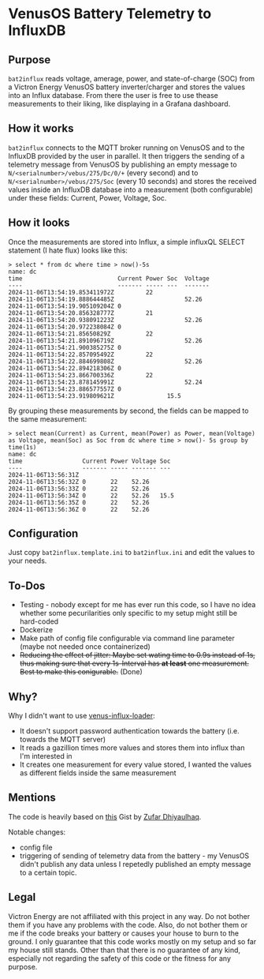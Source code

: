 # VenusOS Battery Telemetry to InfluxDB

## Purpose

`bat2influx` reads voltage, amerage, power, and state-of-charge (SOC) from a Victron Energy VenusOS
battery inverter/charger and stores the values into an Influx database. From there the user is
free to use thease measurements to their liking, like displaying in a Grafana dashboard.

## How it works

`bat2influx` connects to the MQTT broker running on VenusOS and to the InfluxDB provided by the
user in parallel. It then triggers the sending of a telemetry message from VenusOS by publishing
an empty message to `N/<serialnumber>/vebus/275/Dc/0/+` (every second) and to
`N/<serialnumber>/vebus/275/Soc` (every 10 seconds) and stores the received values inside an
InfluxDB database into a measurement (both configurable) under these fields: Current, Power,
Voltage, Soc.

## How it looks

Once the measurements are stored into Influx, a simple influxQL SELECT statement (I hate flux) looks
like this:

```
> select * from dc where time > now()-5s 
name: dc
time                           Current Power Soc  Voltage
----                           ------- ----- ---  -------
2024-11-06T13:54:19.853411972Z         22         
2024-11-06T13:54:19.888644485Z                    52.26
2024-11-06T13:54:19.905109204Z 0                  
2024-11-06T13:54:20.856328777Z         21         
2024-11-06T13:54:20.938091223Z                    52.26
2024-11-06T13:54:20.972238084Z 0                  
2024-11-06T13:54:21.85650829Z          22         
2024-11-06T13:54:21.891096719Z                    52.26
2024-11-06T13:54:21.900385275Z 0                  
2024-11-06T13:54:22.857095492Z         22         
2024-11-06T13:54:22.884699808Z                    52.26
2024-11-06T13:54:22.894218306Z 0                  
2024-11-06T13:54:23.866700336Z         22         
2024-11-06T13:54:23.878145991Z                    52.24
2024-11-06T13:54:23.886577557Z 0                  
2024-11-06T13:54:23.919809621Z               15.5 
```

By grouping these measurements by second, the fields can be mapped to the same measurement:
```
> select mean(Current) as Current, mean(Power) as Power, mean(Voltage) as Voltage, mean(Soc) as Soc from dc where time > now()- 5s group by time(1s)
name: dc
time                 Current Power Voltage Soc
----                 ------- ----- ------- ---
2024-11-06T13:56:31Z                       
2024-11-06T13:56:32Z 0       22    52.26   
2024-11-06T13:56:33Z 0       22    52.26   
2024-11-06T13:56:34Z 0       22    52.26   15.5
2024-11-06T13:56:35Z 0       22    52.26   
2024-11-06T13:56:36Z 0       22    52.26   
```

## Configuration

Just copy `bat2influx.template.ini` to `bat2influx.ini` and edit the values to your needs.

## To-Dos

- Testing - nobody except for me has ever run this code, so I have no idea whether some pecurilarities only
specific to my setup might still be hard-coded
- Dockerize
- Make path of config file configurable via command line parameter (maybe not needed once containerized)
- ~~Reducing the effect of jitter: Maybe set wating time to 0.9s instead of 1s, thus making sure that every 1s-Interval
has **at least** one measurement. Best to make this conigurable.~~ (Done)

## Why?

Why I didn't want to use [venus-influx-loader](https://github.com/victronenergy/venus-influx-loader):

- It doesn't support password authentication towards the battery (i.e. towards the MQTT server)
- It reads a gazillion times more values and stores them into influx than I'm interested in
- It creates one measurement for every value stored, I wanted the values as different fields inside the same measurement

## Mentions

The code is heavily based on [this](https://gist.github.com/zufardhiyaulhaq/fe322f61b3012114379235341b935539)
Gist by [Zufar Dhiyaulhaq](https://github.com/zufardhiyaulhaq).

Notable changes:
- config file
- triggering of sending of telemetry data from the battery - my VenusOS didn't publish any data unless I
repetedly published an empty message to a certain topic.

## Legal

Victron Energy are not affiliated with this project in any way. Do not bother them if you have any problems
with the code. Also, do not bother them or me if the code breaks your battery or causes your house to burn
to the ground. I only guarantee that this code works mostly on my setup and so far my house still stands. Other
than that there is no guarantee of any kind, especially not regarding the safety of this code or the fitness
for any purpose.
